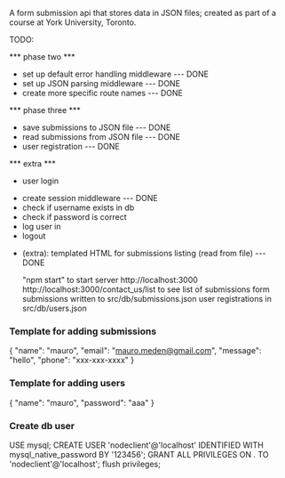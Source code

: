 A form submission api that stores data in JSON files; created as part of a course at York University, Toronto.

TODO:

*** phase two ***
* set up default error handling middleware  --- DONE
* set up JSON parsing middleware            --- DONE
* create more specific route names          --- DONE

*** phase three ***
* save submissions to JSON file             --- DONE
* read submissions from JSON file           --- DONE
* user registration                         --- DONE

*** extra ***
* user login
- create session middleware                 --- DONE
- check if username exists in db
- check if password is correct
- log user in
- logout
* (extra): templated HTML for
    submissions listing (read from file)    --- DONE

    "npm start" to start server
    http://localhost:3000
    http://localhost:3000/contact_us/list to see list of submissions
    form submissions written to src/db/submissions.json
    user registrations in src/db/users.json


### Template for adding submissions ###
{
    "name": "mauro",
    "email": "mauro.meden@gmail.com",
    "message": "hello",
    "phone": "xxx-xxx-xxxx"
}

### Template for adding users ###
{
    "name": "mauro",
    "password": "aaa"
}

### Create db user
USE mysql;
CREATE USER 'nodeclient'@'localhost' IDENTIFIED WITH mysql_native_password BY '123456';
GRANT ALL PRIVILEGES ON *.* TO 'nodeclient'@'localhost';
flush privileges;